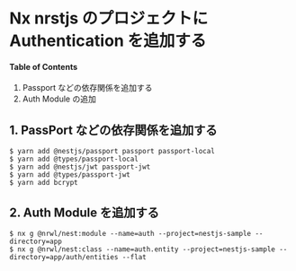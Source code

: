 # Nx nrstjs のプロジェクトに Authentication を追加する

#### Table of Contents

1. Passport などの依存関係を追加する
2. Auth Module の追加

## 1. PassPort などの依存関係を追加する

```terminal
$ yarn add @nestjs/passport passport passport-local
$ yarn add @types/passport-local
$ yarn add @nestjs/jwt passport-jwt
$ yarn add @types/passport-jwt
$ yarn add bcrypt
```

## 2. Auth Module を追加する

```terminal
$ nx g @nrwl/nest:module --name=auth --project=nestjs-sample --directory=app
$ nx g @nrwl/nest:class --name=auth.entity --project=nestjs-sample --directory=app/auth/entities --flat
```
